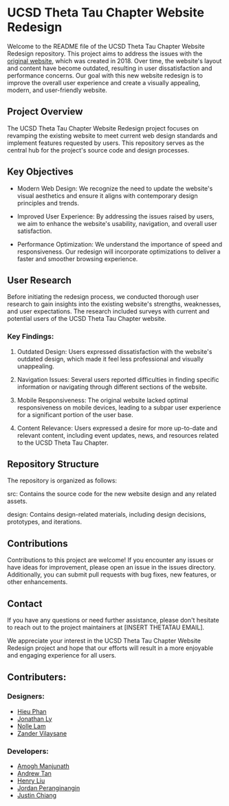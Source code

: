# UCSD Theta Tau Chapter Website Redesign
Welcome to the README file of the UCSD Theta Tau Chapter Website Redesign repository. This project aims to address the issues with the [original website](https://github.com/UCSDTT/ucsdtt-website), which was created in 2018. Over time, the website's layout and content have become outdated, resulting in user dissatisfaction and performance concerns. Our goal with this new website redesign is to improve the overall user experience and create a visually appealing, modern, and user-friendly website.

## Project Overview
The UCSD Theta Tau Chapter Website Redesign project focuses on revamping the existing website to meet current web design standards and implement features requested by users. This repository serves as the central hub for the project's source code and design processes.

## Key Objectives
- Modern Web Design: We recognize the need to update the website's visual aesthetics and ensure it aligns with contemporary design principles and trends.

- Improved User Experience: By addressing the issues raised by users, we aim to enhance the website's usability, navigation, and overall user satisfaction.

- Performance Optimization: We understand the importance of speed and responsiveness. Our redesign will incorporate optimizations to deliver a faster and smoother browsing experience.

## User Research
Before initiating the redesign process, we conducted thorough user research to gain insights into the existing website's strengths, weaknesses, and user expectations. The research included surveys with current and potential users of the UCSD Theta Tau Chapter website.

### Key Findings:

1. Outdated Design: Users expressed dissatisfaction with the website's outdated design, which made it feel less professional and visually unappealing.

2. Navigation Issues: Several users reported difficulties in finding specific information or navigating through different sections of the website.

3. Mobile Responsiveness: The original website lacked optimal responsiveness on mobile devices, leading to a subpar user experience for a significant portion of the user base.

4. Content Relevance: Users expressed a desire for more up-to-date and relevant content, including event updates, news, and resources related to the UCSD Theta Tau Chapter.

## Repository Structure
The repository is organized as follows:

src: Contains the source code for the new website design and any related assets.

design: Contains design-related materials, including design decisions, prototypes, and iterations.

## Contributions
Contributions to this project are welcome! If you encounter any issues or have ideas for improvement, please open an issue in the issues directory. Additionally, you can submit pull requests with bug fixes, new features, or other enhancements.

## Contact
If you have any questions or need further assistance, please don't hesitate to reach out to the project maintainers at [INSERT THETATAU EMAIL].

We appreciate your interest in the UCSD Theta Tau Chapter Website Redesign project and hope that our efforts will result in a more enjoyable and engaging experience for all users.

## Contributers:
### Designers:
- [Hieu Phan](https://www.linkedin.com/in/hieuphanv/)
- [Jonathan Ly](https://www.linkedin.com/in/jondnly/)
- [Nolle Lam](https://www.linkedin.com/in/noellelam/)
- [Zander Vilaysane](https://www.linkedin.com/in/zandervilaysane/)
### Developers:
- [Amogh Manjunath](https://www.linkedin.com/in/amoghmanjunath/)
- [Andrew Tan](https://www.linkedin.com/in/andrewt319/)
- [Henry Liu](https://www.linkedin.com/in/henrybliu/)
- [Jordan Peranginangin](https://www.linkedin.com/in/jordanperanginangin/)
- [Justin Chiang](https://www.linkedin.com/in/justinchiang03/)
